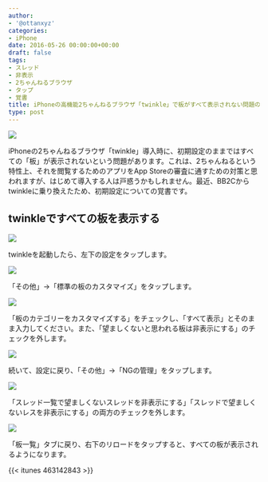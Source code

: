```yaml
---
author:
- '@ottanxyz'
categories:
- iPhone
date: 2016-05-26 00:00:00+00:00
draft: false
tags:
- スレッド
- 非表示
- 2ちゃんねるブラウザ
- タップ
- 覚書
title: iPhoneの高機能2ちゃんねるブラウザ「twinkle」で板がすべて表示されない問題の対処法
type: post
---
```


![](160526-5746edb2cc9a9.jpg)






iPhoneの2ちゃんねるブラウザ「twinkle」導入時に、初期設定のままではすべての「板」が表示されないという問題があります。これは、2ちゃんねるという特性上、それを閲覧するためのアプリをApp Storeの審査に通すための対策と思われますが、はじめて導入する人は戸惑うかもしれません。最近、BB2Cからtwinkleに乗り換えたため、初期設定についての覚書です。





## twinkleですべての板を表示する





![](160526-5746edba15858.png)






twinkleを起動したら、左下の設定をタップします。





![](160526-5746edbfb6ea7.png)






「その他」→「標準の板のカスタマイズ」をタップします。





![](160526-5746edc531251.png)






「板のカテゴリーをカスタマイズする」をチェックし、「すべて表示」とそのまま入力してください。また、「望ましくないと思われる板は非表示にする」のチェックを外します。





![](160526-5746edcd9d145.png)






続いて、設定に戻り、「その他」→「NGの管理」をタップします。





![](160526-5746edd3ca823.png)






「スレッド一覧で望ましくないスレッドを非表示にする」「スレッドで望ましくないレスを非表示にする」の両方のチェックを外します。





![](160526-5746edda63808.png)






「板一覧」タブに戻り、右下のリロードをタップすると、すべての板が表示されるようになります。



{{< itunes 463142843 >}}